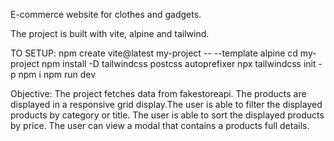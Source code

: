 E-commerce website for clothes and gadgets.

The project is built with vite, alpine and tailwind.

TO SETUP:
npm create vite@latest my-project -- --template alpine
cd my-project
npm install -D tailwindcss postcss autoprefixer
npx tailwindcss init -p
npm i
npm run dev

Objective:
The project fetches data from fakestoreapi. The products are displayed in a responsive grid display.The user is able to filter the displayed products by category or title.
The user is able to sort the displayed products by price.
The user can view a modal that contains a products full details.
